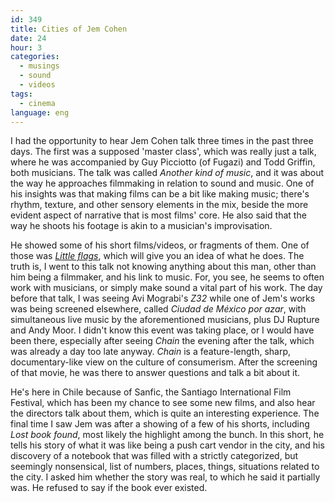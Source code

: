 ```yaml
---
id: 349
title: Cities of Jem Cohen
date: 24
hour: 3
categories:
  - musings
  - sound
  - videos
tags:
  - cinema
language: eng
---
```


I had the opportunity to hear Jem Cohen talk three times in the past three days. The first was a supposed 'master class', which was really just a talk, where he was accompanied by Guy Picciotto (of Fugazi) and Todd Griffin, both musicians. The talk was called _Another kind of music_, and it was about the way he approaches filmmaking in relation to sound and music. One of his insights was that making films can be a bit like making music; there's rhythm, texture, and other sensory elements in the mix, beside the more evident aspect of narrative that is most films' core. He also said that the way he shoots his footage is akin to a musician's improvisation.

He showed some of his short films/videos, or fragments of them. One of those was [_Little flags_](http://www.youtube.com/watch?v=YbcmgWX6jQw), which will give you an idea of what he does. The truth is, I went to this talk not knowing anything about this man, other than him being a filmmaker, and his link to music. For, you see, he seems to often work with musicians, or simply make sound a vital part of his work. The day before that talk, I was seeing Avi Mograbi's _Z32_ while one of Jem's works was being screened elsewhere, called _Ciudad de México por azar_, with simultaneous live music by the aforementioned musicians, plus DJ Rupture and Andy Moor. I didn't know this event was taking place, or I would have been there, especially after seeing _Chain_ the evening after the talk, which was already a day too late anyway. _Chain_ is a feature-length, sharp, documentary-like view on the culture of consumerism. After the screening of that movie, he was there to answer questions and talk a bit about it.

He's here in Chile because of Sanfic, the Santiago International Film Festival, which has been my chance to see some new films, and also hear the directors talk about them, which is quite an interesting experience. The final time I saw Jem was after a showing of a few of his shorts, including _Lost book found_, most likely the highlight among the bunch. In this short, he tells his story of what it was like being a push cart vendor in the city, and his discovery of a notebook that was filled with a strictly categorized, but seemingly nonsensical, list of numbers, places, things, situations related to the city. I asked him whether the story was real, to which he said it partially was. He refused to say if the book ever existed.
